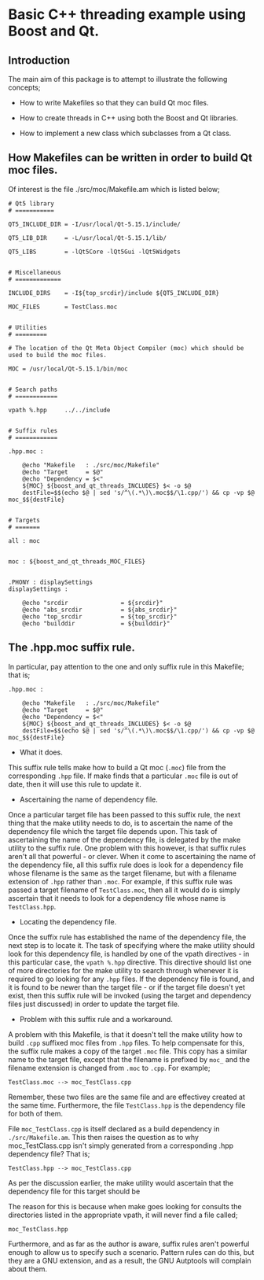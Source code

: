 Basic C++ threading example using Boost and Qt.
===============================================

Introduction
------------

The main aim of this package is to attempt to illustrate the following concepts;

  - How to write Makefiles so that they can build Qt moc files.

  - How to create threads in C++ using both the Boost and Qt libraries.

  - How to implement a new class which subclasses from a Qt class.


How Makefiles can be written in order to build Qt moc files.
------------------------------------------------------------

Of interest is the file ./src/moc/Makefile.am which is listed below;

	# Qt5 library
	# ===========

	QT5_INCLUDE_DIR = -I/usr/local/Qt-5.15.1/include/

	QT5_LIB_DIR     = -L/usr/local/Qt-5.15.1/lib/

	QT5_LIBS        = -lQt5Core -lQt5Gui -lQt5Widgets


	# Miscellaneous
	# =============

	INCLUDE_DIRS    = -I${top_srcdir}/include ${QT5_INCLUDE_DIR}

	MOC_FILES       = TestClass.moc


	# Utilities
	# =========

	# The location of the Qt Meta Object Compiler (moc) which should be used to build the moc files.

	MOC = /usr/local/Qt-5.15.1/bin/moc


	# Search paths
	# ============

	vpath %.hpp     ../../include


	# Suffix rules
	# ============

	.hpp.moc :

		@echo "Makefile   : ./src/moc/Makefile"
		@echo "Target     = $@"
		@echo "Dependency = $<"
		${MOC} ${boost_and_qt_threads_INCLUDES} $< -o $@
		destFile=$$(echo $@ | sed 's/^\(.*\)\.moc$$/\1.cpp/') && cp -vp $@ moc_$${destFile}


	# Targets
	# =======

	all : moc


	moc : ${boost_and_qt_threads_MOC_FILES}


	.PHONY : displaySettings
	displaySettings :

		@echo "srcdir               = ${srcdir}"
		@echo "abs_srcdir           = ${abs_srcdir}"
		@echo "top_srcdir           = ${top_srcdir}"
		@echo "builddir             = ${builddir}"

The .hpp.moc suffix rule.
-------------------------

In particular, pay attention to the one and only suffix rule in this Makefile; that is;

	.hpp.moc :

		@echo "Makefile   : ./src/moc/Makefile"
		@echo "Target     = $@"
		@echo "Dependency = $<"
		${MOC} ${boost_and_qt_threads_INCLUDES} $< -o $@
		destFile=$$(echo $@ | sed 's/^\(.*\)\.moc$$/\1.cpp/') && cp -vp $@ moc_$${destFile}

+ What it does.

This suffix rule tells make how to build a Qt moc (`.moc`) file from the corresponding `.hpp` file. If make finds that a particular `.moc` file is out of date,
then it will use this rule to update it.

+ Ascertaining the name of dependency file.

Once a particular target file has been passed to this suffix rule, the next thing that the make utility needs to do, is to ascertain the name of the dependency
file which the target file depends upon. This task of ascertaining the name of the dependency file, is delegated by the make utility to the suffix rule. One problem with 
this however, is that suffix rules aren't all that powerful - or clever. When it come to ascertaining the name of the dependency file, all this suffix rule does is 
look for a dependency file whose filename is the same as the target filename, but with
a filename extension of `.hpp` rather than `.moc`. For example, if this suffix rule was passed a target filename of `TestClass.moc`, then all it would do is simply
ascertain that it needs to look for a dependency file whose name is `TestClass.hpp`.

+ Locating the dependency file.

Once the suffix rule has established the name of the dependency file, the next step is to locate it. The task of specifying where the make utility should look for this
dependency file, is handled by one of the vpath directives - in this particular case, the `vpath %.hpp` directive. This directive should list one of more directories
for the make utility to search through whenever it is required to go looking for any `.hpp` files.
If the dependency file is found, and it is found to be newer than the target file - or if the target file doesn't yet exist, then this suffix rule will be
invoked (using the target and dependency files just discussed) in order to update the target file.

+ Problem with this suffix rule and a workaround.

A problem with this Makefile, is that it doesn't tell the make utility how to build `.cpp` suffixed moc files from `.hpp` files. To help compensate for this,
the suffix rule makes a copy of the target `.moc` file. This copy has a similar name to the target file, except that the filename is prefixed by `moc_` and 
the filename extension is changed from `.moc` to `.cpp`. For example;

	TestClass.moc --> moc_TestClass.cpp

Remember, these two files are the same file and are effectivey created at the same time. Furthermore, the file `TestClass.hpp` is the dependency file for both of them.

File `moc_TestClass.cpp` is itself declared as a build dependency in `./src/Makefile.am`. This then raises the question as to why moc_TestClass.cpp isn't simply
generated from a corresponding .hpp dependency file? That is;

	TestClass.hpp --> moc_TestClass.cpp

As per the discussion earlier, the make utility would ascertain that the dependency file for this target should be 

The reason for this is because when make goes looking for consults the directories listed in the appropriate vpath, it will never find a file called;

	moc_TestClass.hpp

Furthermore, and as far as the author is aware, suffix rules aren't powerful enough to allow us to specify such a scenario. Pattern rules can do this, but they are a
GNU extension, and as a result, the GNU Autptools will complain about them.




